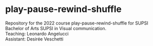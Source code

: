# play-pause-rewind-shuffle
Repository for the 2022 course play-pause-rewind-shuffle for SUPSI Bachelor of Arts SUPSI in Visual communication.<br />
Teaching: Leonardo Angelucci<br />
Assistant: Desirée Veschetti
